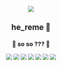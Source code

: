 <div align="center">
  <img src="https://capsule-render.vercel.app/api?type=slice&animation=blinking&color=auto&height=200&section=header&text=hello&fontSize=90" />

  <h2> he_reme 👋 </h2>
   
  <h3> 🎈 so so ??? 🎈  </h3> 
  <img src="https://img.shields.io/badge/c-A8B9CC?style=flat-square&logo=C&logoColor=white"/></a>
  <img src="https://img.shields.io/badge/Python-3766AB?style=flat-square&logo=Python&logoColor=white"/></a>
  <img src="https://img.shields.io/badge/Java-007396?style=flat-square&logo=Java&logoColor=white"/></a>
  <img src="https://img.shields.io/badge/C%2B%2B-00599C?style=flat-square&logo=C%2B%2B&logoColor=white"/></a>
  <img src="https://img.shields.io/badge/MySQL-4479A1?style=flat-square&logo=MySQL&logoColor=white"/></a>
   <img src="https://img.shields.io/badge/Git-F05032?style=flat-square&logo=Git&logoColor=white"/></a>
  
  <img src="https://capsule-render.vercel.app/api?type=slice&animation=blinking&color=auto&height=200&section=footer&text=&fontSize=90" />

</div>
<!--
**he-reme/he-reme** is a ✨ _special_ ✨ repository because its `README.md` (this file) appears on your GitHub profile.


Here are some ideas to get you started:

- 🔭 I’m currently working on ...
- 🌱 I’m currently learning ...
- 👯 I’m looking to collaborate on ...
- 🤔 I’m looking for help with ...
- 💬 Ask me about ...
- 📫 How to reach me: ...
- 😄 Pronouns: ...
- ⚡ Fun fact: ...
-->
